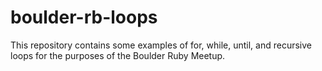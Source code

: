 # boulder-rb-loops

This repository contains some examples of for, while, until, and recursive loops for the purposes of the Boulder Ruby Meetup.
